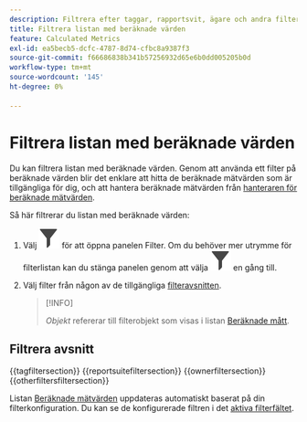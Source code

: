 ```yaml
---
description: Filtrera efter taggar, rapportsvit, ägare och andra filter (Visa alla, Min, Delas med mig, Favoriter och Godkänd).
title: Filtrera listan med beräknade värden
feature: Calculated Metrics
exl-id: ea5becb5-dcfc-4787-8d74-cfbc8a9387f3
source-git-commit: f66686838b341b57256932d65e6b0dd005205b0d
workflow-type: tm+mt
source-wordcount: '145'
ht-degree: 0%

---
```


# Filtrera listan med beräknade värden

Du kan filtrera listan med beräknade värden. Genom att använda ett filter på beräknade värden blir det enklare att hitta de beräknade mätvärden som är tillgängliga för dig, och att hantera beräknade mätvärden från [hanteraren för beräknade mätvärden](cm-manager.md).


Så här filtrerar du listan med beräknade värden:

1. Välj ![Filter](/help/assets/icons/Filter.svg) för att öppna panelen Filter. Om du behöver mer utrymme för filterlistan kan du stänga panelen genom att välja ![Filter](/help/assets/icons/Filter.svg) en gång till.
1. Välj filter från någon av de tillgängliga [filteravsnitten](#filter-sections).

   >[!INFO]
   >
   >*Objekt* refererar till filterobjekt som visas i listan [Beräknade mått](cm-manager.md#filters-list).
   > 

## Filtrera avsnitt

{{tagfiltersection}}
{{reportsuitefiltersection}}
{{ownerfiltersection}}
{{otherfiltersfiltersection}}


Listan [Beräknade mätvärden](cm-manager.md#filters-list) uppdateras automatiskt baserat på din filterkonfiguration. Du kan se de konfigurerade filtren i det [aktiva filterfältet](cm-manager.md#active-filter-bar).



<!--
# Filter calculated metrics

Filter by tags, owners, and other filters (Show All, Mine, Shared With me, Favorites, and Approved.)

Filtering makes it easier to search for calculated metrics in the segment rail.

1. In Adobe Analytics, select the **[!UICONTROL Components]** tab, then select **[!UICONTROL Calculated metrics]**. 

1. In the Calculated metrics manager, click the **[!UICONTROL Filters]** icon:  ![](https://spectrum.adobe.com/static/icons/workflow_18/Smock_Filter_18_N.svg)

   ![](assets/filtering.png)

1. The following filters are available:

   |  Filter Name  | Description  |
   |---|---|
   |  Tags  |Lets you filter on calculated metrics with specific [tags](/help/components/c-calcmetrics/c-workflow/cm-workflow/cm-tagging.md). The Tags column is shown by default.  |
   |  Owners  | Lets you filter calculated metrics by owner.  |
   | Report suite | Lets you filter calculated metrics by report suite. |
   |  Other Filters > Show All  | **(Admin only)** Shows all calculated metrics, their owner, and the last date they were modified.  |
   |  Other Filters > Mine  | Shows all calculated metrics that you own.  |
   |  Other Filters > Shared with me  |Shows all calculated metrics that others [shared](/help/components/c-calcmetrics/c-workflow/cm-workflow/cm-sharing.md) with you.  |
   |  Other Filters > Favorites  |Shows all calculated metrics you marked as [Favorites](/help/components/segmentation/segmentation-workflow/t-seg-favorite.md).  |
   |  Other Filters > Approved  |Shows all officially [approved](/help/components/c-calcmetrics/c-workflow/cm-workflow/cm-approving.md) calculated metrics.  |
   |  Search calculated metrics  | Lets you search for calculated metrics by name.  |

   -->
